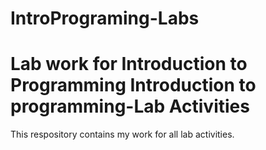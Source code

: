 # IntroPrograming-Labs
Lab work for Introduction to Programming
Introduction to programming-Lab Activities 
==========================================
This respository contains my work for all lab activities. 